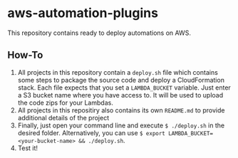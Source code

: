 # aws-automation-plugins
This repository contains ready to deploy automations on AWS.

## How-To

1. All projects in this repository contain a `deploy.sh` file which contains some steps to package the source code and deploy a CloudFormation stack.
Each file expects that you set a `LAMBDA_BUCKET` variable.
Just enter a S3 bucket name where you have access to.
It will be used to upload the code zips for your Lambdas.
2. All projects in this repositiry also contains its own `README.md` to provide additional details of the project
3. Finally, just open your command line and execute `$ ./deploy.sh` in the desired folder.
Alternatively, you can use `$ export LAMBDA_BUCKET=<your-bucket-name> && ./deploy.sh`.
4. Test it!
